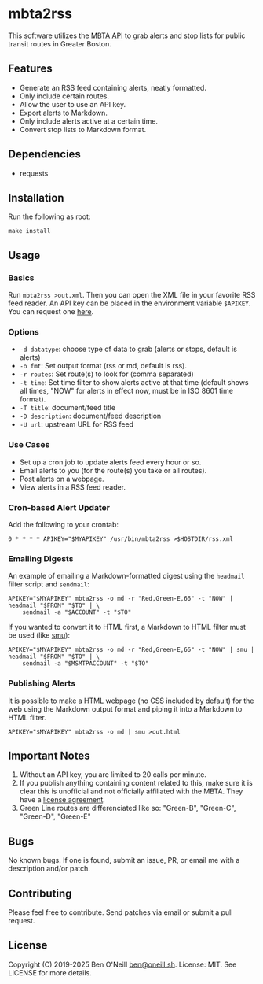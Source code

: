 # mbta2rss

This software utilizes the [MBTA API](https://www.mbta.com/developers/v3-api)
to grab alerts and stop lists for public transit routes in Greater
Boston.

## Features

* Generate an RSS feed containing alerts, neatly formatted.
* Only include certain routes.
* Allow the user to use an API key.
* Export alerts to Markdown.
* Only include alerts active at a certain time.
* Convert stop lists to Markdown format.

## Dependencies

* requests

## Installation

Run the following as root:

```shell
make install
```

## Usage

### Basics

Run `mbta2rss >out.xml`. Then you can open the XML file in your
favorite RSS feed reader. An API key can be placed in the
environment variable `$APIKEY`. You can request one
[here](https://api-v3.mbta.com/).

### Options

* `-d datatype`: choose type of data to grab (alerts or stops, default is alerts)
* `-o fmt`: Set output format (rss or md, default is rss).
* `-r routes`: Set route(s) to look for (comma separated)
* `-t time`: Set time filter to show alerts active at that time
  (default shows all times, "NOW" for alerts in effect now, must be in
  ISO 8601 time format).
* `-T title`: document/feed title
* `-D description`: document/feed description
* `-U url`: upstream URL for RSS feed

### Use Cases

* Set up a cron job to update alerts feed every hour or so.
* Email alerts to you (for the route(s) you take or all routes).
* Post alerts on a webpage.
* View alerts in a RSS feed reader.

### Cron-based Alert Updater

Add the following to your crontab:

```crontab
0 * * * * APIKEY="$MYAPIKEY" /usr/bin/mbta2rss >$HOSTDIR/rss.xml
```

### Emailing Digests

An example of emailing a Markdown-formatted digest using the `headmail` filter
script and `sendmail`:

```shell
APIKEY="$MYAPIKEY" mbta2rss -o md -r "Red,Green-E,66" -t "NOW" | headmail "$FROM" "$TO" | \
    sendmail -a "$ACCOUNT" -t "$TO"
```

If you wanted to convert it to HTML first, a Markdown to HTML filter must be
used (like [smu](https://github.com/Gottox/smu)):

```shell
APIKEY="$MYAPIKEY" mbta2rss -o md -r "Red,Green-E,66" -t "NOW" | smu | headmail "$FROM" "$TO" | \
    sendmail -a "$MSMTPACCOUNT" -t "$TO"
```

### Publishing Alerts

It is possible to make a HTML webpage (no CSS included by default) for the web
using the Markdown output format and piping it into a Markdown to HTML filter.

```shell
APIKEY="$MYAPIKEY" mbta2rss -o md | smu >out.html
```

## Important Notes

1. Without an API key, you are limited to 20 calls per minute.
2. If you publish anything containing content related to this, make sure it is
   clear this is unofficial and not officially affiliated with the MBTA. They
   have a [license agreement](https://www.mass.gov/files/documents/2017/10/27/develop_license_agree_0.pdf).
3. Green Line routes are differenciated like so: "Green-B", "Green-C", "Green-D", "Green-E"

## Bugs

No known bugs. If one is found, submit an issue, PR, or email me with
a description and/or patch.

## Contributing

Please feel free to contribute. Send patches via email or submit a pull request.

## License

Copyright (C) 2019-2025 Ben O'Neill <ben@oneill.sh>. License: MIT.
See LICENSE for more details.
